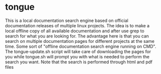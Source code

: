# tongue
This is a local documentation search engine based on official documentation releases of multiple linux projects. The idea is to make a local offline copy of all available documentation and after use grep to search for what you are looking for. The advantage here is that you can search on multiple documentation pages for different projects at the same time. Some sort of "offline documentation search engine running on CMD". The tongue-update.sh script will take care of downloading the pages for you while tongue.sh will prompt you with what is needed to perform the search you want. Note that the search is performed through html and pdf files
